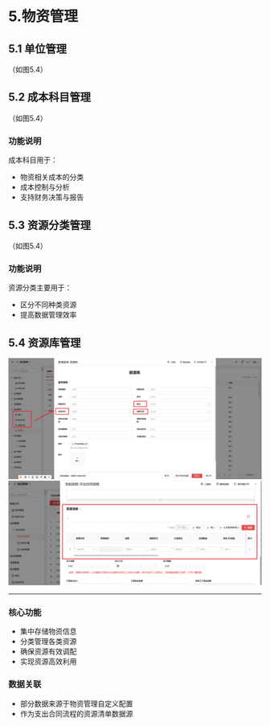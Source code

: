# 5.物资管理

## 5.1 单位管理
（如图5.4）

## 5.2 成本科目管理
（如图5.4）

### 功能说明
成本科目用于：
- 物资相关成本的分类
- 成本控制与分析
- 支持财务决策与报告

## 5.3 资源分类管理 
（如图5.4）

### 功能说明
资源分类主要用于：
- 区分不同种类资源
- 提高数据管理效率

## 5.4 资源库管理

![物资管理](./imgs/wzgl/wzgl.png)
![物资管理1](./imgs/wzgl/wzgl1.png)

---

### 核心功能
- 集中存储物资信息
- 分类管理各类资源
- 确保资源有效调配
- 实现资源高效利用

### 数据关联
- 部分数据来源于物资管理自定义配置
- 作为支出合同流程的资源清单数据源